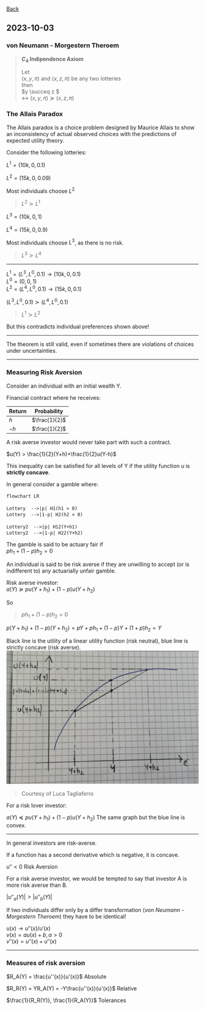 [Back](00.md)

## 2023-10-03

### von Neumann - Morgestern Theroem

>**$C_4$ Indipendence Axiom**
>
>Let  
>$(x, y, \pi)$ and $(x, z, \pi)$ be any two lotteries  
>then  
>$y \succeq z $  
>$\leftrightarrow$ 
>$(x, y, \pi) \succeq (x, z, \pi)$

### The Allais Paradox

The Allais paradox is a choice problem designed by Maurice Allais to show an inconsistency of actual observed choices with the predictions of expected utility theory.

Consider the following lotteries:

$L^1 = (10k, 0, 0.1)$

$L^2 = (15k, 0, 0.09)$

Most individuals choose $L^2$  
>$L^2 \succ L^1$  

$L^3 = (10k, 0, 1)$

$L^4 = (15k, 0, 0.9)$

Most individuals choose $L^3$, as there is no risk.  
>$L^3 \succ L^4$  

---

$L^1= (L^3, L^0, 0.1) \rightarrow (10k, 0, 0.1)$  
$L^0 = (0, 0, 1)$  
$L^2 = (L^4, L^0, 0.1) \rightarrow (15k, 0, 0.1)$

$(L^3, L^0, 0.1) \succ (L^4, L^0, 0.1)$  
>$L^1 \succ L^2$  

But this contradicts individual preferences shown above!

---

The theorem is still valid, even if sometimes there are violations of choices under uncertainties.

---

### Measuring Risk Aversion

Consider an individual with an initial wealth Y.

Financial contract where he receives:

|Return|Probability|
|--- | --- |
| $h$ | $\frac{1}{2}$ |
| $-h$ | $\frac{1}{2}$ |

A risk averse investor would never take part with such a contract.

$u(Y) > \frac{1}{2}(Y+h)+\frac{1}{2}u(Y-h)$

This inequality can be satisfied for all levels of Y if the utility function $u$ is **strictly concave**.

In general consider a gamble where:  

```mermaid
flowchart LR

Lottery  -->|p| H1(h1 > 0)
Lottery  -->|1-p| H2(h2 < 0)

Lottery2  -->|p| H12(Y+h1)
Lottery2  -->|1-p| H22(Y+h2)
```

The gamble is said to be actuary fair if  
$ph_1 + (1-p)h_2 = 0$

An individual is said to be risk averse if they are unwilling to accept (or is indifferent to) any actuarially unfair gamble.

Risk averse investor:   
$a(Y) \succeq pu(Y+h_1)+(1-p)u(Y+h_2)$

So
>$ph_1 + (1-p)h_2 = 0$

$p(Y+h_1) + (1-p)(Y+h_2) = pY+ph_1+(1-p)Y+(1+p)h_2 = Y$

Black line is the utility of a linear utility function (risk neutral), blue line is strictly concave (risk averse).
![Image](Assets\Luca_chart_01.jpg)
>Courtesy of Luca Tagliaferro

For a risk lover investor:

$a(Y) \preceq pu(Y+h_1)+(1-p)u(Y+h_2)$
The same graph but the blue line is convex.

---

In general investors are risk-averse.

If a function has a second derivative which is negative, it is concave.

$u'' < 0$ Risk Aversion

For a risk averse investor, we would be tempted to say that investor A is more risk averse than B.

$|u''_a (Y)| > |u''_b(Y)|$

If two individuals differ only by a differ transformation (*von Neumann - Morgestern Theroem*) they have to be identical!

$u(x) \rightarrow u''(x)/u'(x)$  
$v(x) = au(x)+b, a>0$  
$v''(x) = u''(x)+u''(x)$



---

### Measures of risk aversion

$R_A(Y) = \frac{u''(x)}{u'(x)}$ Absolute

$R_R(Y) = YR_A(Y) = -Y\frac{u''(x)}{u'(x)}$ Relative

$\frac{1}{R_R(Y)}, \frac{1}{R_A(Y)}$ Tolerances



